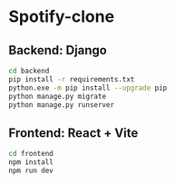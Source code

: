 # Spotify-clone

## Backend: Django
```bash
cd backend
pip install -r requirements.txt
python.exe -m pip install --upgrade pip
python manage.py migrate
python manage.py runserver
```

## Frontend: React + Vite
```bash
cd frontend 
npm install
npm run dev
```
